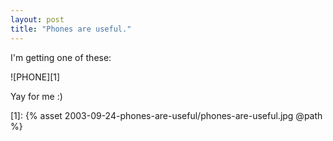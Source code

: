 ```yaml
---
layout: post
title: "Phones are useful."
---
```

I'm getting one of these:

![PHONE][1]

Yay for me :)

   [1]: {% asset 2003-09-24-phones-are-useful/phones-are-useful.jpg @path %}
